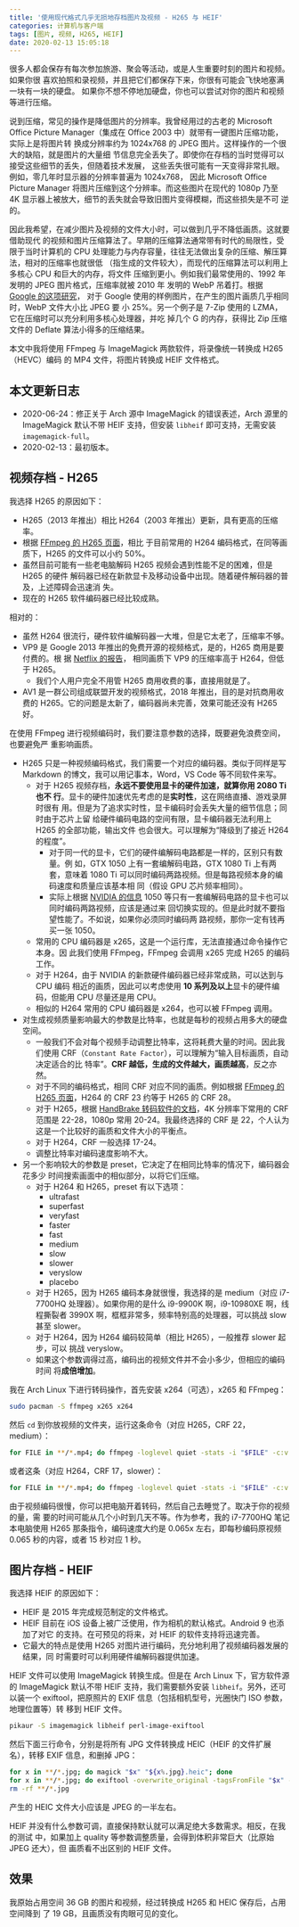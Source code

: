 ```yaml
---
title: '使用现代格式几乎无损地存档图片及视频 - H265 与 HEIF'
categories: 计算机与客户端
tags: [图片, 视频, H265, HEIF]
date: 2020-02-13 15:05:18
---
```


很多人都会保存有每次参加旅游、聚会等活动，或是人生重要时刻的图片和视频。如果你很
喜欢拍照和录视频，并且把它们都保存下来，你很有可能会飞快地塞满一块有一块的硬盘。
如果你不想不停地加硬盘，你也可以尝试对你的图片和视频等进行压缩。

说到压缩，常见的操作是降低图片的分辨率。我曾经用过的古老的 Microsoft Office
Picture Manager（集成在 Office 2003 中）就带有一键图片压缩功能，实际上是将图片转
换成分辨率约为 1024x768 的 JPEG 图片。这样操作的一个很大的缺陷，就是图片的大量细
节信息完全丢失了。即使你在存档的当时觉得可以接受这些细节的丢失，但随着技术发展，
这些丢失很可能有一天变得非常扎眼。例如，零几年时显示器的分辨率普遍为 1024x768，
因此 Microsoft Office Picture Manager 将图片压缩到这个分辨率。而这些图片在现代的
1080p 乃至 4K 显示器上被放大，细节的丢失就会导致旧图片变得模糊，而这些损失是不可
逆的。

因此我希望，在减少图片及视频的文件大小时，可以做到几乎不降低画质。这就要借助现代
的视频和图片压缩算法了。早期的压缩算法通常带有时代的局限性，受限于当时计算机的
CPU 处理能力与内存容量，往往无法做出复杂的压缩、解压算法，相对的压缩率也就很低
（指生成的文件较大），而现代的压缩算法可以利用上多核心 CPU 和巨大的内存，将文件
压缩到更小。例如我们最常使用的、1992 年发明的 JPEG 图片格式，压缩率就被 2010 年
发明的 WebP 吊着打。根据
[Google 的这项研究](https://developers.google.com/speed/webp/docs/webp_study)，
对于 Google 使用的样例图片，在产生的图片画质几乎相同时，WebP 文件大小比 JPEG 要
小 25%。另一个例子是 7-Zip 使用的 LZMA，它在压缩时可以充分利用多核心处理器，并吃
掉几个 G 的内存，获得比 Zip 压缩文件的 Deflate 算法小得多的压缩结果。

本文中我将使用 FFmpeg 与 ImageMagick 两款软件，将录像统一转换成 H265（HEVC）编码
的 MP4 文件，将图片转换成 HEIF 文件格式。

## 本文更新日志

-   2020-06-24：修正关于 Arch 源中 ImageMagick 的错误表述，Arch 源里的
    ImageMagick 默认不带 HEIF 支持，但安装 `libheif` 即可支持，无需安装
    `imagemagick-full`。
-   2020-02-13：最初版本。

## 视频存档 - H265

我选择 H265 的原因如下：

-   H265（2013 年推出）相比 H264（2003 年推出）更新，具有更高的压缩率。
-   根据 [FFmpeg 的 H265 页面](https://trac.ffmpeg.org/wiki/Encode/H.265)，相比
    于目前常用的 H264 编码格式，在同等画质下，H265 的文件可以小约 50%。
-   虽然目前可能有一些老电脑解码 H265 视频会遇到性能不足的困难，但是 H265 的硬件
    解码器已经在新款显卡及移动设备中出现。随着硬件解码器的普及，上述障碍会迅速消
    失。
-   现在的 H265 软件编码器已经比较成熟。

相对的：

-   虽然 H264 很流行，硬件软件编解码器一大堆，但是它太老了，压缩率不够。
-   VP9 是 Google 2013 年推出的免费开源的视频格式，是的，H265 商用是要付费的。根
    据
    [Netflix 的报告](https://netflixtechblog.com/a-large-scale-comparison-of-x264-x265-and-libvpx-a-sneak-peek-2e81e88f8b0f)，
    相同画质下 VP9 的压缩率高于 H264，但低于 H265。
    -   我们个人用户完全不用管 H265 商用收费的事，直接用就是了。
-   AV1 是一群公司组成联盟开发的视频格式，2018 年推出，目的是对抗商用收费的
    H265。它的问题是太新了，编码器尚未完善，效果可能还没有 H265 好。

在使用 FFmpeg 进行视频编码时，我们要注意参数的选择，既要避免浪费空间，也要避免严
重影响画质。

-   H265 只是一种视频编码格式，我们需要一个对应的编码器。类似于同样是写 Markdown
    的博文，我可以用记事本，Word，VS Code 等不同软件来写。
    -   对于 H265 视频存档，**永远不要使用显卡的硬件加速，就算你用 2080 Ti 也不
        行**。显卡的硬件加速优先考虑的是**实时性**，这在网络直播、游戏录屏时很有
        用。但是为了追求实时性，显卡编码时会丢失大量的细节信息；同时由于芯片上留
        给硬件编码电路的空间有限，显卡编码器无法利用上 H265 的全部功能，输出文件
        也会很大。可以理解为“降级到了接近 H264 的程度”。
        -   对于同一代的显卡，它们的硬件编解码电路都是一样的，区别只有数量。例
            如，GTX 1050 上有一套编解码电路，GTX 1080 Ti 上有两套，意味着 1080
            Ti 可以同时编码两路视频。但是每路视频本身的编码速度和质量应该基本相
            同（假设 GPU 芯片频率相同）。
        -   实际上根据
            [NVIDIA 的信息](https://developer.nvidia.com/video-encode-decode-gpu-support-matrix)
            1050 等只有一套编解码电路的显卡也可以同时编码两路视频，应该是通过来
            回切换实现的。但是此时就不要指望性能了。不如说，如果你必须同时编码两
            路视频，那你一定有钱再买一张 1050。
    -   常用的 CPU 编码器是 x265，这是一个运行库，无法直接通过命令操作它本身。因
        此我们使用 FFmpeg，FFmpeg 会调用 x265 完成 H265 的编码工作。
    -   对于 H264，由于 NVIDIA 的新款硬件编码器已经非常成熟，可以达到与 CPU 编码
        相近的画质，因此可以考虑使用 **10 系列及以上**显卡的硬件编码，但能用 CPU
        尽量还是用 CPU。
    -   相似的 H264 常用的 CPU 编码器是 x264，也可以被 FFmpeg 调用。
-   对生成视频质量影响最大的参数是比特率，也就是每秒的视频占用多大的硬盘空间。
    -   一般我们不会对每个视频手动调整比特率，这将耗费大量的时间。因此我们使用
        CRF（`Constant Rate Factor`），可以理解为“输入目标画质，自动决定适合的比
        特率”。**CRF 越低，生成的文件越大，画质越高**，反之亦然。
    -   对于不同的编码格式，相同 CRF 对应不同的画质。例如根据
        [FFmpeg 的 H265 页面](https://trac.ffmpeg.org/wiki/Encode/H.265)，H264
        的 CRF 23 约等于 H265 的 CRF 28。
    -   对于 H265，根据
        [HandBrake 转码软件的文档](https://handbrake.fr/docs/en/latest/workflow/adjust-quality.html)，4K
        分辨率下常用的 CRF 范围是 22-28，1080p 常用 20-24。我最终选择的 CRF 是
        22，个人认为这是一个比较好的画质和文件大小的平衡点。
    -   对于 H264，CRF 一般选择 17-24。
    -   调整比特率对编码速度影响不大。
-   另一个影响较大的参数是 preset，它决定了在相同比特率的情况下，编码器会花多少
    时间搜索画面中的相似部分，以将它们压缩。
    -   对于 H264 和 H265，preset 有以下选项：
        -   ultrafast
        -   superfast
        -   veryfast
        -   faster
        -   fast
        -   medium
        -   slow
        -   slower
        -   veryslow
        -   placebo
    -   对于 H265，因为 H265 编码本身就很慢，我选择的是 medium（对应 i7-7700HQ
        处理器）。如果你用的是什么 i9-9900K 啊，i9-10980XE 啊，线程撕裂者 3990X
        啊，框框非常多，频率特别高的处理器，可以挑战 slow 甚至 slower。
    -   对于 H264，因为 H264 编码较简单（相比 H265），一般推荐 slower 起步，可以
        挑战 veryslow。
    -   如果这个参数调得过高，编码出的视频文件并不会小多少，但相应的编码时间
        将**成倍增加**。

我在 Arch Linux 下进行转码操作，首先安装 x264（可选），x265 和 FFmpeg：

```bash
sudo pacman -S ffmpeg x265 x264
```

然后 `cd` 到你放视频的文件夹，运行这条命令（对应 H265，CRF 22，medium）：

```bash
for FILE in **/*.mp4; do ffmpeg -loglevel quiet -stats -i "$FILE" -c:v libx265 -crf 22 -preset medium -c:a aac -b:a 128k -movflags +faststart "$FILE.converted.mp4"; done
```

或者这条（对应 H264，CRF 17，slower）：

```bash
for FILE in **/*.mp4; do ffmpeg -loglevel quiet -stats -i "$FILE" -c:v libx264 -crf 17 -preset slower -c:a aac -b:a 128k -movflags +faststart "$FILE.converted.mp4"; done
```

由于视频编码很慢，你可以把电脑开着转码，然后自己去睡觉了。取决于你的视频的量，需
要的时间可能从几个小时到几天不等。作为参考，我的 i7-7700HQ 笔记本电脑使用 H265
那条指令，编码速度大约是 0.065x 左右，即每秒编码原视频 0.065 秒的内容，或者 15
秒对应 1 秒。

## 图片存档 - HEIF

我选择 HEIF 的原因如下：

-   HEIF 是 2015 年完成规范制定的文件格式。
-   HEIF 目前在 iOS 设备上被广泛使用，作为相机的默认格式。Android 9 也添加了对它
    的支持。在可预见的将来，对 HEIF 的软件支持将迅速完善。
-   它最大的特点是使用 H265 对图片进行编码，充分地利用了视频编码器发展的结果，同
    时需要时可以利用硬件编解码器提供加速。

HEIF 文件可以使用 ImageMagick 转换生成。但是在 Arch Linux 下，官方软件源的
ImageMagick 默认不带 HEIF 支持，我们需要额外安装 `libheif`。另外，还可以装一个
exiftool，把原照片的 EXIF 信息（包括相机型号，光圈快门 ISO 参数，地理位置等）转
移到 HEIF 文件。

```bash
pikaur -S imagemagick libheif perl-image-exiftool
```

然后下面三行命令，分别是将所有 JPG 文件转换成 HEIC（HEIF 的文件扩展名），转移
EXIF 信息，和删掉 JPG：

```bash
for x in **/*.jpg; do magick "$x" "${x%.jpg}.heic"; done
for x in **/*.jpg; do exiftool -overwrite_original -tagsFromFile "$x" -all:all "${x%.jpg}.heic"; done
rm -rf **/*.jpg
```

产生的 HEIC 文件大小应该是 JPEG 的一半左右。

HEIF 并没有什么参数可调，直接保持默认就可以满足绝大多数需求。相反，在我的测试
中，如果加上 quality 等参数调整质量，会得到体积非常巨大（比原始 JPEG 还大），但
画质看不出区别的 HEIF 文件。

## 效果

我原始占用空间 36 GB 的图片和视频，经过转换成 H265 和 HEIC 保存后，占用空间降到
了 19 GB，且画质没有肉眼可见的变化。
